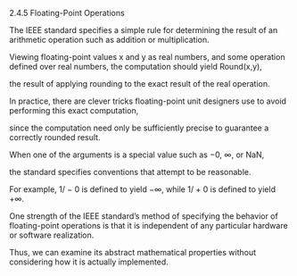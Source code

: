 2.4.5
Floating-Point Operations

The IEEE standard specifies a simple rule for determining the result of an arithmetic operation 
such as addition or multiplication. 

Viewing floating-point values x and y as real numbers, 
and some operation  defined over real numbers, the computation should yield Round(x,y), 

the result of applying rounding to the exact result of the real operation. 

In practice, there are clever tricks floating-point unit designers use to avoid performing this exact computation, 

since the computation need only be sufficiently precise to guarantee 
a correctly rounded result.

When one of the arguments is a special value such as −0, ∞, or NaN, 

the standard specifies conventions that attempt to be reasonable. 

For example, 1/ − 0 is defined to yield −∞, while 1/ + 0 is defined to yield +∞.

One strength of the IEEE standard’s method of specifying the behavior of 
floating-point operations is that 
it is independent of any particular hardware or software realization. 

Thus, we can examine its abstract mathematical properties without considering how it is actually implemented.